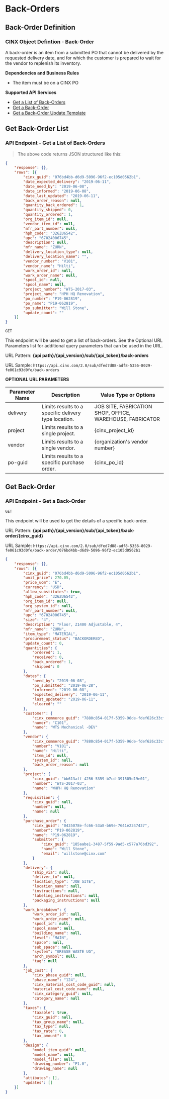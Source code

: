 # Back-Orders

## Back-Order Definition
### CINX Object Defintion - Back-Order

A back-order is an item from a submitted PO that cannot be delivered by the requested delivery date, and for which the customer is prepared to wait for the vendor to replenish its inventory.

**Dependencies and Business Rules**

  - The item must be on a CINX PO

**Supported API Services**

  - [Get a List of Back-Orders](#get-back-order-list)
  - [Get a Back-Order](#get-back-order)
  - [Get a Back-Order Update Template](#get-back-order-upd-template)


## Get Back-Order List
### API Endpoint - Get a List of Back-Orders

> The above code returns JSON structured like this:

```json
{
	"response": {},
	"rows": [{
		"cinx_guid": "076bd4bb-d6d9-5096-96f2-ec105d0562b1",
		"date_expected_delivery": "2019-06-11",
		"date_need_by": "2019-06-08",
		"date_informed": "2019-06-08",
		"date_last_updated": "2019-06-11",
		"back_order_reason": null,
		"quantity_back_ordered": 1,
		"quantity_shipped": 0,
		"quantity_ordered": 1,
		"org_item_id": null,
		"vendor_item_id": null,
		"mfr_part_number": null,
		"hph_code": "326ZU6542",
		"upc": "67024006745",
		"description": null,
		"mfr_name": "ZURN",
		"delivery_location_type": null,
		"delivery_location_name": "",
		"vendor_number": "V101",
		"vendor_name": "Hilti",
		"work_order_id": null,
		"work_order_name": null,
		"spool_id": null,
		"spool_name": null,
		"project_number": "WTS-2017-03",
		"project_name": "HPH HQ Renovation",
		"po_number": "P19-062819",
		"po_name": "P19-062819",
		"po_submitter": "Will Stone",
		"update_count": ""
	}]
}
```
`GET`

This endpoint will be used to get a list of back-orders. See the Optional URL Parameters list for additional query parameters that can be used in the URL.

URL Pattern: **{api path}/{api_version}/sub/{api_token}/back-orders**

URL Sample: `https://api.cinx.com/2.0/sub/dfed7d88-adf8-5356-8029-fe061c93d0fe/back-orders`

**OPTIONAL URL PARAMETERS**

Parameter Name | Description | Value Type or Options
----- | ----- | ----- 
delivery | Limits results to a specific delivery type location. | JOB SITE, FABRICATION SHOP, OFFICE, WAREHOUSE, FABRICATOR
project | Limits results to a single project. | {cinx_project_id}
vendor | Limits results to a single vendor. | {organization's vendor number}
po-guid | Limits results to a specific purchase order. | {cinx_po_id}

## Get Back-Order
### API Endpoint - Get a Back-Order

`GET`

This endpoint will be used to get the details of a specific back-order.  

URL Pattern: **{api path}/{api_version}/sub/{api_token}/back-order/{cinx_guid}**

URL Sample: `https://api.cinx.com/2.0/sub/dfed7d88-adf8-5356-8029-fe061c93d0fe/back-order/076bd4bb-d6d9-5096-96f2-ec105d0562b1`

```json
{
	"response": {},
	"rows": [{
		"cinx_guid": "076bd4bb-d6d9-5096-96f2-ec105d0562b1",
		"unit_price": 270.05,
		"price_uom": "E",
		"currency": "USD",
		"allow_substitutes": true,
		"hph_code": "326ZU6542",
		"org_item_id": null,
		"org_system_id": null,
		"mfr_part_number": null,
		"upc": "67024006745",
		"size": "4",
		"description": "Floor, Z1400 Adjustable, 4",
		"mfr_name": "ZURN",
		"item_type": "MATERIAL",
		"procurement_status": "BACKORDERED",
		"update_count": 0,
		"quantities": {
			"ordered": 1,
			"received": 0,
			"back_ordered": 1,
			"shipped": 0
		},
		"dates": {
			"need_by": "2019-06-08",
			"po_submitted": "2019-06-28",
			"informed": "2019-06-08",
			"expected_delivery": "2019-06-11",
			"last_updated": "2019-06-11",
			"cleared": ""
		},
		"customer": {
			"cinx_commerce_guid": "7880c854-017f-5359-96de-fdef626c33cf",
			"numer": "C101",
			"name": "WTS Mechanical -DEV"
		},
		"vendor": {
			"cinx_commerce_guid": "7880c854-017f-5359-96de-fdef626c33cf",
			"number": "V101",
			"name": "Hilti",
			"item_id": null,
			"system_id": null,
			"back_order_reason": null
		},
		"project": {
			"cinx_guid": "bb613aff-4256-5359-b7cd-391505d19e01",
			"number": "WTS-2017-03",
			"name": "WHPH HQ Renovation"
		},
		"requisition": {
			"cinx_guid": null,
			"number": null,
			"name": null
		},
		"purchase_order": {
			"cinx_guid": "0435078e-fc66-53a8-b69e-7641e2247437",
			"number": "P19-062819",
			"name": "P19-062819",
			"submitter": {
				"cinx_guid": "185aabe1-3487-5f59-9ad5-c577a76bd392",
				"name": "Will Stone",
				"email": "willstone@cinx.com"
			}
		},
		"delivery": {
			"ship_via": null,
			"deliver_to": null,
			"location_type": "JOB SITE",
			"location_name": null,
			"instructions": null,
			"labeling_instructions": null,
			"packaging_instructions": null
		},
		"work_breakdown": {
			"work_order_id": null,
			"work_order_name": null,
			"spool_id": null,
			"spool_name": null,
			"building_name": null,
			"level": "MAIN",
			"space": null,
			"sub_space": null,
			"system": "GREASE WASTE UG",
			"arch_symbol": null,
			"tag": null
		},
		"job_cost": {
			"cinx_phase_guid": null,
			"phase_name": "124",
			"cinx_material_cost_code_guid": null,
			"material_cost_code_name": null,
			"cinx_category_guid": null,
			"category_name": null
		},
		"taxes": {
			"taxable": true,
			"cinx_guid": null,
			"tax_group_name": null,
			"tax_type": null,
			"tax_rate": 0,
			"tax_amount": 0
		},
		"design": {
			"model_item_guid": null,
			"model_name": null,
			"model_file": null,
			"drawing_number": "P1.0",
			"drawing_name": null
		},
		"attibutes": [],
		"updates": []
	}]
}
```
